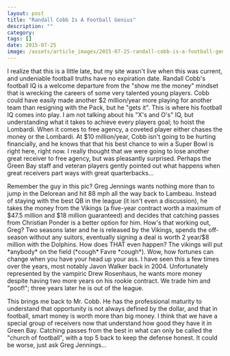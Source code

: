 ```yaml
---
layout: post
title: "Randall Cobb Is A Football Genius"
description: ""
category: 
tags: []
date: 2015-07-25
image: /assets/article_images/2015-07-25-randall-cobb-is-a-football-genius/gregjennings.jpg
---
```


<p>I realize that this is a little late, but my site wasn't live when this was current, and undeniable football truths have no expiration date. Randall Cobb's football IQ is a welcome departure from the "show me the money" mindset that is wrecking the careers of some very talented young players. Cobb could have easily made another $2 million/year more playing for another team than resigning with the Pack, but he "gets it". This is where his football IQ comes into play. I am not talking about his  "X's and O's" IQ, but understanding what it takes to achieve every players goal; to hoist the Lombardi. When it comes to free agency, a coveted player either chases the money or the Lombardi. At $10 million/year, Cobb isn't going to be hurting financially, and he knows that that his best chance to win a Super Bowl is right here, right now. I really thought that we were going to lose another great receiver to free agency, but was pleasantly surprised. Perhaps the Green Bay staff and veteran players gently pointed out what happens when great receivers part ways with great quarterbacks...  </p>
<p>Remember the guy in this pic? Greg Jennings wants nothing more than to jump in the Delorean and hit 88 mph all the way back to Lambeau. Instead of staying with the best QB in the league (it isn't even a discussion), he takes the money from the Vikings (a five-year contract worth a maximum of $47.5 million and $18 million guaranteed) and decides that catching passes from Christian Ponder is a better option for him. How's that working out, Greg? Two seasons later and he is released by the Vikings, spends the off-season without any suitors, eventually signing a deal is worth 2 year/$8 million with the Dolphins. How does THAT even happen? The vikings will put *anybody* on the field (*cough* Favre *cough*). Wow, how fortunes can change when you have your head up your ass. I have seen this a few times over the years, most notably Javon Walker back in 2004. Unfortunately represented by the vampiric Drew Rosenhaus, he wants more money despite having two more years on his rookie contract. We trade him and "poof!"; three years later he is out of the league. </p>
<p>This brings me back to Mr. Cobb. He has the professional maturity to understand that opportunity is not always defined by the dollar, and that in football, smart money is worth more than big money. I think that we have a special group of receivers now that understand how good they have it in Green Bay. Catching passes from the best in what can only be called the "church of football", with a top 5 back to keep the defense honest. It could be worse, just ask Greg Jennings...